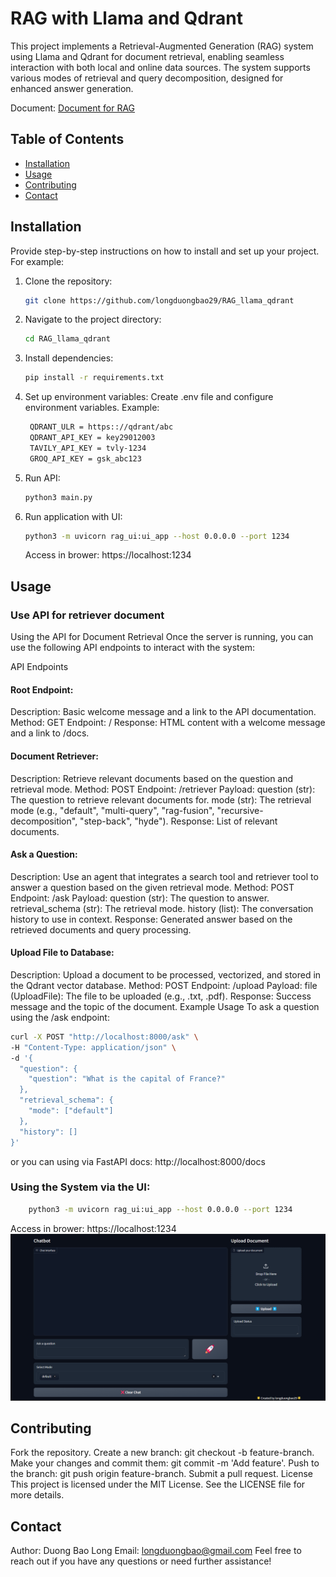 # RAG with Llama and Qdrant
This project implements a Retrieval-Augmented Generation (RAG) system using Llama and Qdrant for document retrieval, enabling seamless interaction with both local and online data sources. The system supports various modes of retrieval and query decomposition, designed for enhanced answer generation.

Document: [Document for RAG](https://docs.google.com/document/d/1lgn-TPh1z7PJFqav3PLtPor41kR_RiRNgMRnrnnVnvg/edit)
## Table of Contents

- [Installation](#installation)
- [Usage](#usage)
- [Contributing](#contributing)
- [Contact](#contact)

## Installation

Provide step-by-step instructions on how to install and set up your project. For example:

1. Clone the repository:
    ```sh
    git clone https://github.com/longduongbao29/RAG_llama_qdrant
    ```
2. Navigate to the project directory:
    ```sh
    cd RAG_llama_qdrant
    ```
3. Install dependencies:
    ```sh
    pip install -r requirements.txt
    ```
4. Set up environment variables:
    Create .env file and configure environment variables. Example:
   ```sh
    QDRANT_ULR = https:://qdrant/abc
    QDRANT_API_KEY = key29012003
    TAVILY_API_KEY = tvly-1234
    GROQ_API_KEY = gsk_abc123
   ```
6. Run API:
    ```sh
    python3 main.py
    ```
7. Run application with UI:
    ```sh
    python3 -m uvicorn rag_ui:ui_app --host 0.0.0.0 --port 1234
    ```
    Access in brower: https://localhost:1234
## Usage

### Use API for retriever document

Using the API for Document Retrieval
Once the server is running, you can use the following API endpoints to interact with the system:

API Endpoints
#### Root Endpoint:

Description: Basic welcome message and a link to the API documentation.
Method: GET
Endpoint: /
Response: HTML content with a welcome message and a link to /docs.
#### Document Retriever:

Description: Retrieve relevant documents based on the question and retrieval mode.
Method: POST
Endpoint: /retriever
Payload:
question (str): The question to retrieve relevant documents for.
mode (str): The retrieval mode (e.g., "default", "multi-query", "rag-fusion", "recursive-decomposition", "step-back", "hyde").
Response: List of relevant documents.
#### Ask a Question:

Description: Use an agent that integrates a search tool and retriever tool to answer a question based on the given retrieval mode.
Method: POST
Endpoint: /ask
Payload:
question (str): The question to answer.
retrieval_schema (str): The retrieval mode.
history (list): The conversation history to use in context.
Response: Generated answer based on the retrieved documents and query processing.
#### Upload File to Database:

Description: Upload a document to be processed, vectorized, and stored in the Qdrant vector database.
Method: POST
Endpoint: /upload
Payload:
file (UploadFile): The file to be uploaded (e.g., .txt, .pdf).
Response: Success message and the topic of the document.
Example Usage
To ask a question using the /ask endpoint:

```sh
curl -X POST "http://localhost:8000/ask" \
-H "Content-Type: application/json" \
-d '{
  "question": {
    "question": "What is the capital of France?"
  },
  "retrieval_schema": {
    "mode": ["default"]
  },
  "history": []
}'
```
or you can using via FastAPI docs: http://localhost:8000/docs

### Using the System via the UI: 
```sh
    python3 -m uvicorn rag_ui:ui_app --host 0.0.0.0 --port 1234
```
Access in brower: https://localhost:1234
![alt text](image.png)
## Contributing
Fork the repository.
Create a new branch: git checkout -b feature-branch.
Make your changes and commit them: git commit -m 'Add feature'.
Push to the branch: git push origin feature-branch.
Submit a pull request.
License
This project is licensed under the MIT License. See the LICENSE file for more details.

## Contact
Author: Duong Bao Long
Email: longduongbao@gmail.com
Feel free to reach out if you have any questions or need further assistance!
